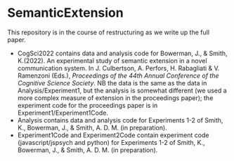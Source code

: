 # SemanticExtension

This repository is in the course of restructuring as we write up the full paper.

- CogSci2022 contains data and analysis code for Bowerman, J., & Smith, K.(2022). An experimental study of semantic extension in a novel communication system. In J. Culbertson, A. Perfors, H. Rabagliati & V. Ramenzoni (Eds.), *Proceedings of the 44th Annual Conference of the Cognitive Science Society*. NB the data is the same as the data in Analysis/Experiment1, but the analysis is somewhat different (we used a more complex measure of extension in the proceedings paper); the experiment code for the proceedings paper is in Experiment1/Experiment1Code.
- Analysis contains data and analysis code for Experiments 1-2 of Smith, K., Bowerman, J., & Smith, A. D. M. (in preparation). 
- Experiment1Code and Experiment2Code contain experiment code (javascript/jspsych and python) for Experiments 1-2 of Smith, K., Bowerman, J., & Smith, A. D. M. (in preparation). 
